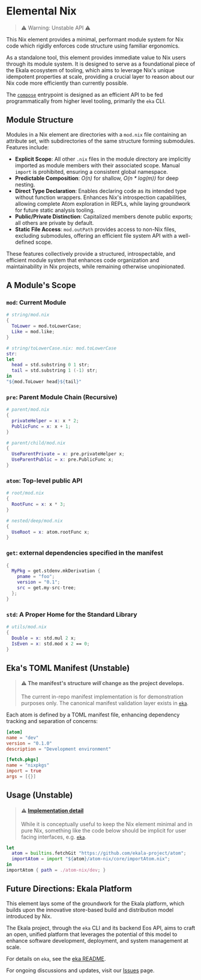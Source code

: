 # Elemental Nix

> ⚠️ Warning: Unstable API ⚠️

This Nix element provides a minimal, performant module system for Nix code which rigidly enforces code structure using familiar ergonomics.

As a standalone tool, this element provides immediate value to Nix users through its module system. It is designed to serve as a foundational piece of the Ekala ecosystem of tooling, which aims to leverage Nix's unique idempotent properties at scale, providing a crucial layer to reason about our Nix code more efficiently than currently possible.

The [`compose`](./core/compose.nix) entrypoint is designed as an efficient API to be fed programmatically from higher level tooling, primarily the `eka` CLI.

## Module Structure

Modules in a Nix element are directories with a `mod.nix` file containing an attribute set, with subdirectories of the same structure forming submodules. Features include:

- **Explicit Scope**: All other `.nix` files in the module directory are implicitly imported as module members with their associated scope. Manual `import` is prohibited, ensuring a consistent global namespace.
- **Predictable Composition**: _O(n)_ for shallow, _O(n \* log(m))_ for deep nesting.
- **Direct Type Declaration**: Enables declaring code as its intended type without function wrappers. Enhances Nix's introspection capabilities, allowing complete Atom exploration in REPLs, while laying groundwork for future static analysis tooling.
- **Public/Private Distinction**: Capitalized members denote public exports; all others are private by default.
- **Static File Access**: `mod.outPath` provides access to non-Nix files, excluding submodules, offering an efficient file system API with a well-defined scope.

These features collectively provide a structured, introspectable, and efficient module system that enhances code organization and maintainability in Nix projects, while remaining otherwise unopinionated.

## A Module's Scope

### `mod`: Current Module

```nix
# string/mod.nix
{
  ToLower = mod.toLowerCase;
  Like = mod.like;
}

# string/toLowerCase.nix: mod.toLowerCase
str:
let
  head = std.substring 0 1 str;
  tail = std.substring 1 (-1) str;
in
"${mod.ToLower head}${tail}"
```

### `pre`: Parent Module Chain (Recursive)

```nix
# parent/mod.nix
{
  privateHelper = x: x * 2;
  PublicFunc = x: x + 1;
}

# parent/child/mod.nix
{
  UseParentPrivate = x: pre.privateHelper x;
  UseParentPublic = x: pre.PublicFunc x;
}
```

### `atom`: Top-level public API

```nix
# root/mod.nix
{
  RootFunc = x: x * 3;
}

# nested/deep/mod.nix
{
  UseRoot = x: atom.rootFunc x;
}
```

### `get`: external dependencies specified in the manifest

```nix
{
  MyPkg = get.stdenv.mkDerivation {
    pname = "foo";
    version = "0.1";
    src = get.my-src-tree;
  };
}
```

### `std`: A Proper Home for the Standard Library

```nix
# utils/mod.nix
{
  Double = x: std.mul 2 x;
  IsEven = x: std.mod x 2 == 0;
}
```

## Eka's TOML Manifest (Unstable)

> #### ⚠️ The manifest's structure _will_ change as the project develops.
>
> The current in-repo manifest implementation is for demonstration purposes only.
> The canonical manifest validation layer exists in [`eka`](https://github.com/ekala-project/eka).

Each atom is defined by a TOML manifest file, enhancing dependency tracking and separation of concerns:

```toml
[atom]
name = "dev"
version = "0.1.0"
description = "Development environment"

[fetch.pkgs]
name = "nixpkgs"
import = true
args = [{}]
```

## Usage (Unstable)

> #### ⚠️ [Implementation detail](./atom-nix/atom/importAtom.nix)
>
> While it is conceptually useful to keep the Nix element minimal and in pure Nix, something like the code
> below should be implicit for user facing interfaces, e.g. [`eka`](https://github.com/ekala-project/eka).

```nix
let
  atom = builtins.fetchGit "https://github.com/ekala-project/atom";
  importAtom = import "${atom}/atom-nix/core/importAtom.nix";
in
importAtom { path = ./atom-nix/dev; }
```

## Future Directions: Ekala Platform

This element lays some of the groundwork for the Ekala platform, which builds upon the innovative store-based build and distribution model introduced by Nix.

The Ekala project, through the `eka` CLI and its backend Eos API, aims to craft an open, unified platform that leverages the potential of this model to enhance software development, deployment, and system management at scale.

For details on `eka`, see the [eka README](https://github.com/ekala-project/eka/blob/master/README.md).

For ongoing discussions and updates, visit our [Issues](https://github.com/ekala-project/atom/issues) page.
